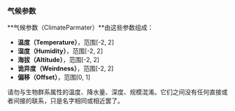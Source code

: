 ### 气候参数

**气候参数（ClimateParmater）**由这些参数组成：

- **温度（Temperature）**，范围[-2, 2]
- **湿度（Humidity）**，范围[-2, 2]
- **海拔（Altitude）**，范围[-2, 2]
- **诡异度（Weirdness）**，范围[-2, 2]
- **偏移（Offset）**，范围[0, 1]

请勿与生物群系属性的温度、降水量、深度、规模混淆。它们之间没有任何直接或者间接的联系，只是名字相同或相近罢了。